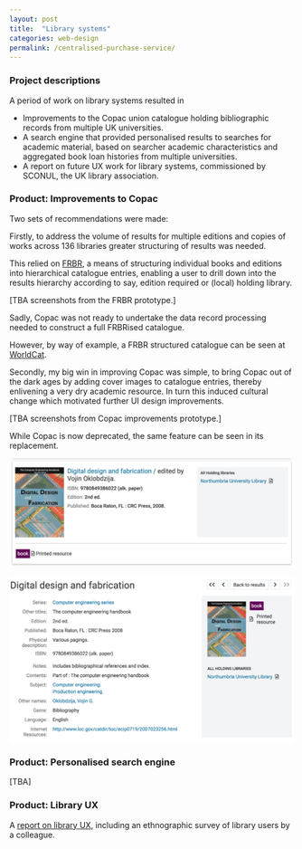 ```yaml
---
layout: post
title:  "Library systems"
categories: web-design 
permalink: /centralised-purchase-service/
---
```

### Project descriptions 

A period of work on library systems resulted in 
* Improvements to the Copac union catalogue holding bibliographic records from multiple UK universities.
* A search engine that provided personalised results to searches for academic 
material, based on searcher academic characteristics and aggregated book loan histories from multiple universities.
* A report on future UX work for library systems, commissioned by SCONUL,
the UK library association.

### Product: Improvements to Copac

Two sets of recommendations were made:

Firstly, to address the volume of results for multiple editions and copies of works
across 136 libraries greater structuring of results was needed.
 
This relied on [FRBR](https://www.oclc.org/research/activities/frbr.html),
 a means of structuring individual books and editions into hierarchical 
 catalogue entries, enabling a user to drill down into the results hierarchy
 according to say, edition required or (local) holding library. 
 

\[TBA screenshots from the FRBR prototype.\] 

Sadly, Copac was not ready to undertake the data record processing needed to construct a full
FRBRised catalogue.

However, by way of example, a FRBR structured catalogue can be seen at 
[WorldCat](https://www.worldcat.org).

Secondly, my big win in improving Copac was simple, to bring Copac out of the 
dark ages by adding cover images to catalogue entries, 
thereby enlivening a very dry academic resource. In turn this induced cultural change
which motivated further UI design improvements.
 
\[TBA screenshots from Copac improvements prototype.\]

While Copac is now deprecated, the same feature can be seen in its replacement.
 
![Drill-down catalog entry](/assets/images/library/drill-down-result.png)

![Catalogue entry](/assets/images/library/top-level-result.png)

### Product: Personalised search engine

\[TBA\]

### Product: Library UX

A [report on library UX](http://hedtek.com/wp-content/uploads/2012/09/libUX-in-HE-Libraries.pdf), including an ethnographic survey of library users by a colleague.








